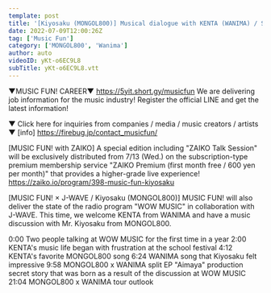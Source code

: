 ```yaml
---
template: post
title: '[Kiyosaku (MONGOL800)] Musical dialogue with KENTA (WANIMA) / Split EP "Aimaya" birth & production secret story / MONGOL800 x WANIMA tour outlook [J-WAVE・WOW MUSIC]'
date: 2022-07-09T12:00:26Z
tag: ['Music Fun']
category: ['MONGOL800', 'Wanima']
author: auto 
videoID: yKt-o6EC9L8
subTitle: yKt-o6EC9L8.vtt
---
```

▼MUSIC FUN! CAREER▼
https://5yit.short.gy/musicfun
We are delivering job information for the music industry!
Register the official LINE and get the latest information!

▼ Click here for inquiries from companies / media / music creators / artists ▼
[info] https://firebug.jp/contact_musicfun/

[MUSIC FUN! with ZAIKO]
A special edition including "ZAIKO Talk Session" will be exclusively distributed from 7/13 (Wed.) on the subscription-type premium membership service "ZAIKO Premium (first month free / 600 yen per month)" that provides a higher-grade live experience!
https://zaiko.io/program/398-music-fun-kiyosaku


[MUSIC FUN! × J-WAVE / Kiyosaku (MONGOL800)]
MUSIC FUN! will also deliver the state of the radio program "WOW MUSIC" in collaboration with J-WAVE. This time, we welcome KENTA from WANIMA and have a music discussion with Mr. Kiyosaku from MONGOL800.

0:00 Two people talking at WOW MUSIC for the first time in a year
2:00 KENTA's music life began with frustration at the school festival
4:12 KENTA's favorite MONGOL800 song
6:24 WANIMA song that Kiyosaku felt impressive
9:58 MONGOL800 x WANIMA split EP "Aimaya" production secret story that was born as a result of the discussion at WOW MUSIC
21:04 MONGOL800 x WANIMA tour outlook